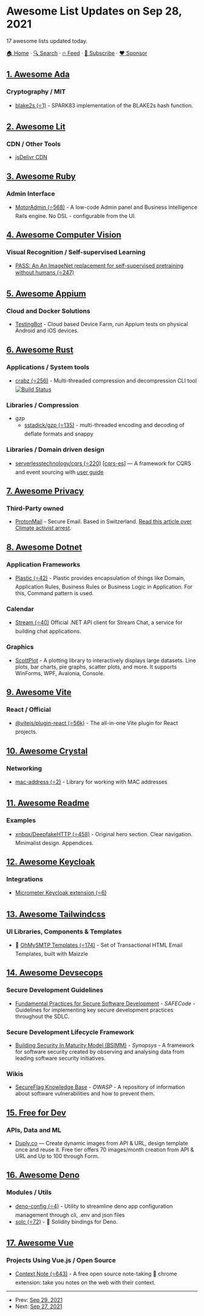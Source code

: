 # Awesome List Updates on Sep 28, 2021

17 awesome lists updated today.

[🏠 Home](/README.md) · [🔍 Search](https://www.trackawesomelist.com/search/) · [🔥 Feed](https://www.trackawesomelist.com/rss.xml) · [📮 Subscribe](https://trackawesomelist.us17.list-manage.com/subscribe?u=d2f0117aa829c83a63ec63c2f&id=36a103854c) · [❤️  Sponsor](https://github.com/sponsors/theowenyoung)



## [1. Awesome Ada](/content/ohenley/awesome-ada/README.md)

### Cryptography / MIT

*   [blake2s (⭐1)](https://github.com/lkujaw/blake2s) - SPARK83 implementation of the BLAKE2s hash function.

## [2. Awesome Lit](/content/web-padawan/awesome-lit/README.md)

### CDN / Other Tools

*   [jsDelivr CDN](https://cdn.jsdelivr.net/npm/lit/+esm)

## [3. Awesome Ruby](/content/markets/awesome-ruby/README.md)

### Admin Interface

*   [MotorAdmin (⭐568)](https://github.com/motor-admin/motor-admin-rails) - A low-code Admin panel and Business Intelligence Rails engine. No DSL - configurable from the UI.

## [4. Awesome Computer Vision](/content/jbhuang0604/awesome-computer-vision/README.md)

### Visual Recognition / Self-supervised Learning

*   [PASS: An An ImageNet replacement for self-supervised pretraining without humans (⭐247)](https://github.com/yukimasano/PASS)

## [5. Awesome Appium](/content/SrinivasanTarget/awesome-appium/README.md)

### Cloud and Docker Solutions

*   [TestingBot](https://testingbot.com) - Cloud based Device Farm, run Appium tests on physical Android and iOS devices.

## [6. Awesome Rust](/content/rust-unofficial/awesome-rust/README.md)

### Applications / System tools

*   [crabz (⭐256)](https://github.com/sstadick/crabz) - Multi-threaded compression and decompression CLI tool [![Build Status](https://github.com/sstadick/crabz/workflows/Check/badge.svg)](https://github.com/sstadick/crabz/actions?query=workflow%3ACheck)

### Libraries / Compression

*   gzp
    *   [sstadick/gzp (⭐135)](https://github.com/sstadick/gzp/) - multi-threaded encoding and decoding of deflate formats and snappy

### Libraries / Domain driven design

*   [serverlesstechnology/cqrs (⭐220)](https://github.com/serverlesstechnology/cqrs) \[[cqrs-es](https://crates.io/crates/cqrs-es)] — A framework for CQRS and event sourcing with [user guide](https://doc.rust-cqrs.org/)

## [7. Awesome Privacy](/content/pluja/awesome-privacy/README.md)

### Third-Party owned

*   [ProtonMail](https://protonmail.com/) - Secure Email. Based in Switzerland. [Read this article over Climate activist arrest](https://protonmail.com/blog/climate-activist-arrest/).

## [8. Awesome Dotnet](/content/quozd/awesome-dotnet/README.md)

### Application Frameworks

*   [Plastic (⭐42)](https://github.com/sang-hyeon/Plastic) - Plastic provides encapsulation of things like Domain, Application Rules, Business Rules or Business Logic in Application. For this, Command pattern is used.

### Calendar

*   [Stream (⭐40)](https://github.com/GetStream/stream-chat-net) Official .NET API client for Stream Chat, a service for building chat applications.

### Graphics

*   [ScottPlot](https://swharden.com/scottplot/) - A plotting library to interactively displays large datasets. Line plots, bar charts, pie graphs, scatter plots, and more. It supports WinForms, WPF, Avalonia, Console.

## [9. Awesome Vite](/content/vitejs/awesome-vite/README.md)

### React / Official

*   [@vitejs/plugin-react (⭐56k)](https://github.com/vitejs/vite/tree/main/packages/plugin-react) - The all-in-one Vite plugin for React projects.

## [10. Awesome Crystal](/content/veelenga/awesome-crystal/README.md)

### Networking

*   [mac-address (⭐2)](https://github.com/automatico/mac-address) - Library for working with MAC addresses

## [11. Awesome Readme](/content/matiassingers/awesome-readme/README.md)

### Examples

*   [xnbox/DeepfakeHTTP (⭐458)](https://github.com/xnbox/DeepfakeHTTP#readme) - Original hero section. Clear navigation. Minimalist design. Appendices.

## [12. Awesome Keycloak](/content/thomasdarimont/awesome-keycloak/README.md)

### Integrations

*   [Micrometer Keycloak extension (⭐6)](https://github.com/micrometer-metrics/micrometer-keycloak)

## [13. Awesome Tailwindcss](/content/aniftyco/awesome-tailwindcss/README.md)

### UI Libraries, Components & Templates

*   📁 [OhMySMTP Templates (⭐174)](https://github.com/ohmysmtp/templates) - Set of Transactional HTML Email Templates, built with Maizzle

## [14. Awesome Devsecops](/content/TaptuIT/awesome-devsecops/README.md)

### Secure Development Guidelines

*   [Fundamental Practices for Secure Software Development](https://safecode.org/wp-content/uploads/2018/03/SAFECode_Fundamental_Practices_for_Secure_Software_Development_March_2018.pdf) - *SAFECode* - Guidelines for implementing key secure development practices throughout the SDLC.

### Secure Development Lifecycle Framework

*   [Building Security In Maturity Model (BSIMM)](https://www.bsimm.com/framework.html) - *Synopsys* - A framework for software security created by observing and analysing data from leading software security initiatives.

### Wikis

*   [SecureFlag Knowledge Base](https://knowledge-base.secureflag.com/) - *OWASP* - A repository of information about software vulnerabilities and how to prevent them.

## [15. Free for Dev](/content/ripienaar/free-for-dev/README.md)

### APIs, Data and ML

*   [Duply.co](https://duply.co) — Create dynamic images from API & URL, design template once and reuse it. Free tier offers 70 images/month creation from API & URL and Up to 100 through Form.

## [16. Awesome Deno](/content/denolib/awesome-deno/README.md)

### Modules / Utils

*   [deno-config (⭐4)](https://github.com/yooneskh/deno-config) - Utility to streamline deno app configuration management through cli, .env and json files
*   [solc (⭐72)](https://github.com/deno-web3/solc) - 💎 Solidity bindings for Deno.

## [17. Awesome Vue](/content/vuejs/awesome-vue/README.md)

### Projects Using Vue.js / Open Source

*   [Context Note (⭐643)](https://github.com/betterRunner/context-note) - A free open source note-taking 📝 chrome extension: take you notes on the web with their context.

---

- Prev: [Sep 29, 2021](/content/2021/09/29/README.md)
- Next: [Sep 27, 2021](/content/2021/09/27/README.md)